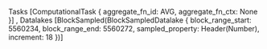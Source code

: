 Tasks [ComputationalTask { aggregate_fn_id: AVG, aggregate_fn_ctx: None }]
, Datalakes [BlockSampled(BlockSampledDatalake { block_range_start: 5560234, block_range_end: 5560272, sampled_property: Header(Number), increment: 18 })] 